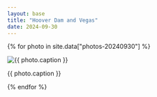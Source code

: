 ```yaml
---
layout: base
title: "Hoover Dam and Vegas"
date: 2024-09-30
---
```


{% for photo in site.data["photos-20240930"] %}
  <div>
    <img src="{{ site.baseurl }}/photos/{{ photo.file }}" alt="{{ photo.caption }}">
    <p>{{ photo.caption }}</p>
  </div>
{% endfor %}